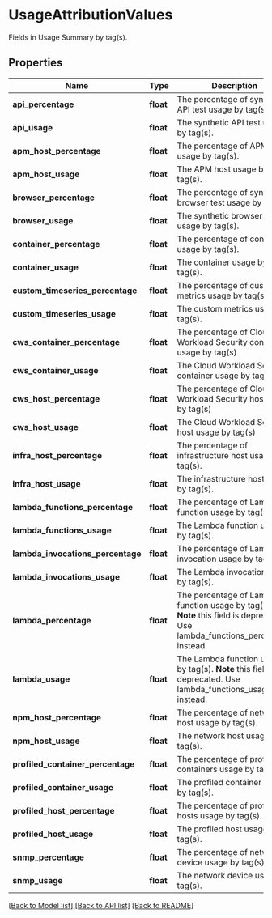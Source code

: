 # UsageAttributionValues

Fields in Usage Summary by tag(s).

## Properties
Name | Type | Description | Notes
------------ | ------------- | ------------- | -------------
**api_percentage** | **float** | The percentage of synthetic API test usage by tag(s). | [optional] 
**api_usage** | **float** | The synthetic API test usage by tag(s). | [optional] 
**apm_host_percentage** | **float** | The percentage of APM host usage by tag(s). | [optional] 
**apm_host_usage** | **float** | The APM host usage by tag(s). | [optional] 
**browser_percentage** | **float** | The percentage of synthetic browser test usage by tag(s). | [optional] 
**browser_usage** | **float** | The synthetic browser test usage by tag(s). | [optional] 
**container_percentage** | **float** | The percentage of container usage by tag(s). | [optional] 
**container_usage** | **float** | The container usage by tag(s). | [optional] 
**custom_timeseries_percentage** | **float** | The percentage of custom metrics usage by tag(s). | [optional] 
**custom_timeseries_usage** | **float** | The custom metrics usage by tag(s). | [optional] 
**cws_container_percentage** | **float** | The percentage of Cloud Workload Security container usage by tag(s) | [optional] 
**cws_container_usage** | **float** | The Cloud Workload Security container usage by tag(s) | [optional] 
**cws_host_percentage** | **float** | The percentage of Cloud Workload Security host usage by tag(s) | [optional] 
**cws_host_usage** | **float** | The Cloud Workload Security host usage by tag(s) | [optional] 
**infra_host_percentage** | **float** | The percentage of infrastructure host usage by tag(s). | [optional] 
**infra_host_usage** | **float** | The infrastructure host usage by tag(s). | [optional] 
**lambda_functions_percentage** | **float** | The percentage of Lambda function usage by tag(s). | [optional] 
**lambda_functions_usage** | **float** | The Lambda function usage by tag(s). | [optional] 
**lambda_invocations_percentage** | **float** | The percentage of Lambda invocation usage by tag(s). | [optional] 
**lambda_invocations_usage** | **float** | The Lambda invocation usage by tag(s). | [optional] 
**lambda_percentage** | **float** | The percentage of Lambda function usage by tag(s).  **Note** this field is deprecated. Use lambda_functions_percentage instead. | [optional] 
**lambda_usage** | **float** | The Lambda function usage by tag(s).  **Note** this field is deprecated. Use lambda_functions_usage instead. | [optional] 
**npm_host_percentage** | **float** | The percentage of network host usage by tag(s). | [optional] 
**npm_host_usage** | **float** | The network host usage by tag(s). | [optional] 
**profiled_container_percentage** | **float** | The percentage of profiled containers usage by tag(s). | [optional] 
**profiled_container_usage** | **float** | The profiled container usage by tag(s). | [optional] 
**profiled_host_percentage** | **float** | The percentage of profiled hosts usage by tag(s). | [optional] 
**profiled_host_usage** | **float** | The profiled host usage by tag(s). | [optional] 
**snmp_percentage** | **float** | The percentage of network device usage by tag(s). | [optional] 
**snmp_usage** | **float** | The network device usage by tag(s). | [optional] 

[[Back to Model list]](README.md#documentation-for-models) [[Back to API list]](README.md#documentation-for-api-endpoints) [[Back to README]](README.md)


